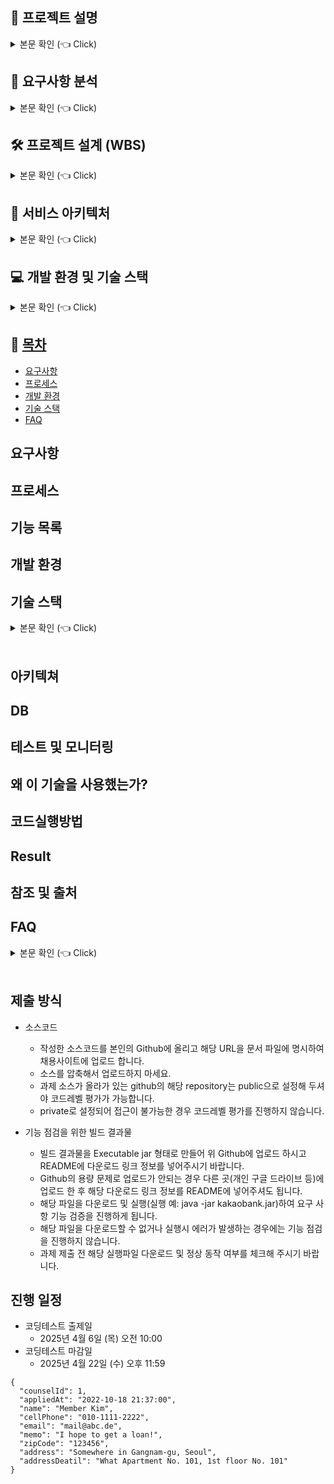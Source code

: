 <h2 data-start="106" data-end="122" class="">📝 프로젝트 설명</h2>
<details>
<summary> 본문 확인 (👈 Click)</summary>
<h3 data-start="124" data-end="136" class="">1. 개요</h3>
<p data-start="138" data-end="289" class="">주어진 댓글 리스트로부터 유효한 <strong data-start="213" data-end="222">학교 이름</strong>을 추출하고,</br> 이를 학교별로 <strong data-start="238" data-end="248">빈도수 집계</strong>하여 결과 파일로 저장하는 프로그램을 Java로 개발하는 것이 목적입니다. </br> 댓글 리스트는 comments.csv 파일로 제공되었습니다.</p>
<hr data-start="291" data-end="294" class="" style="">
<h3 data-start="296" data-end="310" class="">2. 주요 요구사항</h3>
<ul data-start="312" data-end="644">
<li data-start="312" data-end="352" class="" style="">
<p data-start="314" data-end="352" class="">주어진 댓글 데이터에서 <strong data-start="328" data-end="341">유효한 학교 이름</strong>을 찾아내야 합니다.</p>
</li>
<li data-start="353" data-end="395" class="" style="">
<p data-start="355" data-end="395" class="">학교 이름은 중복될 수 있으며, 이를 <strong data-start="376" data-end="388">학교별로 카운트</strong>해야 합니다.</p>
</li>
<li data-start="444" data-end="482" class="" style="">
<p data-start="446" data-end="482" class="">개발 언어는 <strong data-start="453" data-end="474">Java 8 또는 Java 17</strong>로 제한됩니다.</p>
</li>
<li data-start="483" data-end="529" class="" style="">
<p data-start="485" data-end="529" class="">외부 라이브러리는 <strong data-start="495" data-end="509">오픈소스 혹은 무료</strong>인 경우 제한 없이 사용 가능합니다.</p>
</li>
<li data-start="530" data-end="644" class="" style="">
<p data-start="532" data-end="569" class="">출력 결과 및 로그는 각각 다음과 같은 형식으로 저장되어야 합니다:</p>
<ul data-start="572" data-end="644">
<li data-start="572" data-end="609" class="" style="">
<p data-start="574" data-end="609" class=""><code data-start="574" data-end="586">result.txt</code>: <code data-start="588" data-end="601">학교이름 \t 카운트</code> 형식으로 저장</p>
</li>
<li data-start="612" data-end="644" class="" style="">
<p data-start="614" data-end="644" class=""><code data-start="614" data-end="626">result.log</code>: 처리 과정 및 로깅 내용 저장</p>
</li>
</ul>
</li>
</ul>
<hr data-start="646" data-end="649" class="" style="">
<h3 data-start="651" data-end="669" class="">3. 결과 파일 형식 예시</h3>
<pre class="overflow-visible!" data-start="671" data-end="709"><div class="contain-inline-size rounded-md border-[0.5px] border-token-border-medium relative bg-token-sidebar-surface-primary"><div class="flex items-center text-token-text-secondary px-4 py-2 text-xs font-sans justify-between h-9 bg-token-sidebar-surface-primary dark:bg-token-main-surface-secondary select-none rounded-t-[5px]"></div><div class="sticky top-9"><div class="absolute right-0 bottom-0 flex h-9 items-center pe-2"><div class="bg-token-sidebar-surface-primary text-token-text-secondary dark:bg-token-main-surface-secondary flex items-center rounded-sm px-2 font-sans text-xs"><span class="" data-state="closed"></span><span class="" data-state="closed"></span></div></div></div><div class="overflow-y-auto p-4" dir="ltr"><code class="whitespace-pre!"><span><span>ㅇㅇ중학교	192
ㅇㅇㅇ고등학교	254
서울대학교	13
</span></span></code></div></div></pre>
<blockquote data-start="711" data-end="759">
<p data-start="713" data-end="759" class="">※ <code data-start="715" data-end="722">학교 이름</code>과 <code data-start="724" data-end="728">숫자</code> 사이에는 <strong data-start="734" data-end="742">탭 문자</strong>(<code data-start="743" data-end="747">\t</code>)가 들어가야 합니다.</p>
</blockquote>
<hr data-start="761" data-end="764" class="" style="">
<h3 data-start="766" data-end="778" class="">4. 제출 항목</h3>
<ul data-start="780" data-end="844">
<li data-start="780" data-end="795" class="" style="">
<p data-start="782" data-end="795" class="">J소스 코드</p>
</li>
<li data-start="796" data-end="821" class="" style="">
<p data-start="798" data-end="821" class="">실행 결과 파일 (<code data-start="808" data-end="820">result.txt</code>)</p>
</li>
<li data-start="822" data-end="844" class="" style="">
<p data-start="824" data-end="844" class="">로그 파일 (<code data-start="831" data-end="843">result.log</code>)</p>
</li>
</ul>
</details>

<h2>📌 요구사항 분석</h2>
<details>
<summary>본문 확인 (👈 Click)</summary>

<ul>
  <li>
    <p>주어진 댓글 리스트(CSV 파일)에서 대한민국 내 유효한 <strong>학교 이름</strong>을 추출하고, 이를 <strong>학교별로 등장 횟수</strong>를 집계하는 프로그램을 작성해야 합니다.</p>
  </li>
  <li>
    <p>댓글은 <strong>큰따옴표(")</strong>로 구분되며, 하나의 댓글에는 복수 개의 <strong>행정구역명, 학교명, 이모지, 특수문자</strong> 등이 혼재되어 있습니다.</p>
  </li>
  <li>
    <p>대상 학교는 대한민국의 <strong>초등학교, 중학교, 고등학교, 대학교</strong>로 한정하며, 유사 표현이나 비표준 명칭은 제외되어야 합니다.</p>
  </li>
  <li>
    <p>하나의 댓글에 <strong>여러 개의 학교명</strong>이 존재할 수 있으므로, 모든 유효한 학교명을 <strong>정확히 식별하고 집계</strong>해야 합니다.</p>
  </li>
  <li>
    <p>결과는 다음의 두 파일로 출력되어야 합니다:</p>
    <ul>
      <li><code>result.txt</code>: <strong>학교명 + 탭(\t) + 카운트</strong> 형식으로 저장<br>예) <code>서울중학교\t12</code></li>
      <li><code>result.log</code>: 처리 중 발생한 <strong>로그 및 예외 정보</strong>를 저장</li>
    </ul>
  </li>
  <li>
    <p>정확한 학교명 추출을 위해 <strong>텍스트 정제</strong> 및 <strong>패턴 인식</strong> 처리가 필요합니다.<br>예: 이모지 제거, 괄호 제거, 개행 문자 정리 등</p>
  </li>
  <li>
    <details>
      <summary>📸 댓글 분석 이미지 (Click)</summary>
      <br>
      <img src="https://github.com/user-attachments/assets/344ae0a2-bb6f-4b34-a0d0-f5838976c56f" alt="댓글분석" width="600">
      </details>
  </li>
</ul>

</details>





<h2>🛠 프로젝트 설계 (WBS)</h2>
<details>
<summary>본문 확인 (👈 Click)</summary>

<h3>1. 요구사항 분석</h3>
<h3>2. 전체 학교 정보를 가져올 API 선정</h3>
<ul>
  <li>
    학교 정보를 제공하는 API를 탐색하고 선정합니다.<br>
    (선정된 API: <a href="https://www.career.go.kr/cnet/front/openapi/openApiMainCenter.do" target="_blank">커리어넷 오픈 API</a>)
  </li>
  <li>API 사용을 위한 인증키를 신청합니다.</li>
  <li>선정된 API의 응답 형식과 활용 가능성을 테스트합니다.</li>
  <li>
      <ul>
        <li>
        <details>
      <summary>📸 API분석1(Click)</summary>
      <br>
      <img src="https://github.com/user-attachments/assets/36f3e71e-5393-43eb-9af6-ae3703fd1bd7" alt="API분석1" width="600">
      </details>
      </li>
      <li>
        <details>
      <summary>📸 API분석2 (Click)</summary>
      <br>
      <img src="https://github.com/user-attachments/assets/38188b4a-fbf0-4514-a6d5-7d394d54bcd8" alt="API분석1" width="600">
      </details>
      </li>
      <li>
        <details>
      <summary>📸 API테스트 (Click)</summary>
      <br>
      <img src="https://github.com/user-attachments/assets/ca449012-3446-45ad-9685-c8c5c53efe28" alt="API테스트" width="600">
      </details>
      </li>
      </ul>
  </li>
</ul>

<h3>3. 기능 및 정책 정의 (Flow Chart 포함 예정)</h3>
<ul>
  <li><strong>정책</strong></li>
  <ul>
    <li>중복된 행정구역명, 학교명은 정제 처리</li>
    <li>비표준 표현은 필터링하여 유효한 학교명만 추출</li>
  </ul>
  <li><strong>기능</strong></li>
  <ul>
    <li>공공데이터 기반의 학교 정보를 제공하는 API 호출</li>
    <li>CSV 파일 로드 및 댓글 리스트화</li>
    <li>공공데이터 기반의 학교 정보를 제공하는 API 호출 데이터 정제</li>
    <li>댓글 데이터 정제</li>
    <li>정제된 댓글과 학교 정보를 매칭하여 통계 생성</li>
    <li>결과 파일(result.txt) 생성</li>
    <li>
        <details>
      <summary>📸 시퀀스다이어그램 (Click)</summary>
      <br>
      <img src="https://github.com/user-attachments/assets/5e0a9f66-d5ea-4161-acfe-68cac421945d" alt="시퀀스다이어그램" width="600">
      </details>
  </ul>
</ul>
<ul>
</ul>

<h3>4. 개발</h3>
<ul>
  <li>공공데이터 기반의 <strong>학교 정보를 제공하는 API 호출</strong></li>
  <li><strong>CSV 파일 로드</strong> 및 댓글 리스트화</li>
  <li>
    <strong>공공데이터 기반의 학교 정보를 제공하는 API 호출 데이터 정제</strong>
    <ul>
      <li>행정구역명 정리</li>
      <li>학교명 형식 통일</li>
    </ul>
  </li>
  <li>
    <strong>댓글 데이터 정제</strong>
    <ul>
      <li>중복된 행정구역 정보 → <strong>단일 저장 처리</strong></li>
      <li>댓글 내 중복된 학교명 → <strong>리스트화</strong> 처리</li>
    </ul>
  </li>
  <li>
    <strong>댓글 데이터와 학교 데이터를 비교하여 통계 생성</strong>
    <ul>
      <li><strong>학교 구분</strong>: 초/중/고/대</li>
      <li><strong>행정구역 정보</strong> 일치 여부</li>
      <li><strong>학교명 유사도</strong> 판단</li>
    </ul>
  </li>
  <li><strong>결과 파일(result.txt) 생성</strong></li>
  <li><strong>로그 파일(result.log) 처리</strong></li>
</ul>



<h3>📌 5. 결과 확인</h3>
<ul>
  <li>출력된 결과 파일과 로그 파일을 통해 정상 수행 여부 확인</li>
</ul>

<h3>📌 6. 산출물 목록</h3>
<ul>
  <li>README (설치 및 실행 방법 포함)</li>
  <li>결과 파일: <code>result.txt</code></li>
  <li>로그 파일: <code>result.log</code></li>
  <li>소스 코드</li>
  <li>실행 파일: <code>app.jar</code></li>
  <li>입력 파일: <code>comments.csv</code></li>
</ul>
</details>


<h2>🧩 서비스 아키텍처 </h2>
<details>
  <summary>본문 확인 (👈 Click)</summary>
      <br>
      <img src="https://github.com/user-attachments/assets/ae426f4b-81d6-41f5-9f87-3b9c35ecb13c" alt="시퀀스다이어그램" width="600">
</details>

<h2>💻 개발 환경 및 기술 스택</h2>
<details>
<summary>본문 확인 (👈 Click)</summary>

<h3>개발 환경</h3>
<ul>
  <li><strong>IDE:</strong> IntelliJ IDEA</li>
  <li><strong>Java 버전:</strong> Java 17</li>
  <li><strong>빌드 도구:</strong> Gradle 8.1.3</li>
  <li><strong>프레임워크:</strong> Spring Boot 3.4.4</li>
  <li><strong>기타 도구:</strong> Lombok</li>
</ul>

<h3>오픈 소스 및 라이브러리</h3>
<ul>
  <li><strong>OpenCSV 5.7.1:</strong> CSV 파일 파싱 및 매핑 처리</li>
  <li>
    <strong>LevenshteinDistance:</strong> 문자열 유사도 계산 알고리즘<br>
    (라이브러리: <code>commons-text-1.10.0.jar</code>)
  </li>
  <li>
    <strong>커리어넷 오픈 API:</strong> 
    <a href="https://www.career.go.kr/cnet/front/openapi/openApiMainCenter.do" target="_blank">학교 정보 수집용 외부 공공 데이터 API</a>
  </li>
</ul>
</details>





## 📝 [목차](#index) <a name = "index"></a>
- [요구사항](#request)
- [프로세스](#process)
- [개발 환경](#env)
- [기술 스택](#skill)
- [FAQ](#faq)

## 요구사항 <a name = "request"></a>
## 프로세스 <a name = "process"></a>  
## 기능 목록 
## 개발 환경 <a name = "env"></a>
## 기술 스택 <a name = "skill"></a>
<details>
   <summary> 본문 확인 (👈 Click)</summary>
<br />
+ JDK 11 </br>
+ Spring Boot 2.6.7 </br>
+ Spring Data JPA </br>
+ Gradle </br>
+ Handlebars </br>
+ Lombok </br>
+ Github </br>
+ Docker </br>
+ AWS EC2 </br>
+ Redis </br>
+ MariaDB </br>
+ Spock    </br>

</details>

<br>

## 아키텍쳐

## DB 

## 테스트 및 모니터링

## 왜 이 기술을 사용했는가?

## 코드실행방법

## Result   

## 참조 및 출처

## FAQ <a name = "faq"></a>
<details>
   <summary> 본문 확인 (👈 Click)</summary>
<br />
취미 생활 및 자기계발 활동에 금전적으로 투자하는 사람들이 지속적으로 증가하고 있으며, 20 ~ 30대 대상 685명 설문조사 결과 사람들은 취미를 혼자보다 

</details>

<br>

## 제출 방식
- 소스코드
  - 작성한 소스코드를 본인의 Github에 올리고 해당 URL을 문서 파일에 명시하여 채용사이트에 업로드 합니다.
  - 소스를 압축해서 업로드하지 마세요.
  - 과제 소스가 올라가 있는 github의 해당 repository는 public으로 설정해 두셔야 코드레벨 평가가 가능합니다.
  - private로 설정되어 접근이 불가능한 경우 코드레벨 평가를 진행하지 않습니다.

- 기능 점검을 위한 빌드 결과물
  - 빌드 결과물을 Executable jar 형태로 만들어 위 Github에 업로드 하시고 README에 다운로드 링크 정보를 넣어주시기 바랍니다.
  - Github의 용량 문제로 업로드가 안되는 경우 다른 곳(개인 구글 드라이브 등)에 업로드 한 후 해당 다운로드 링크 정보를 README에 넣어주셔도 됩니다.
  - 해당 파일을 다운로드 및 실행(실행 예: java -jar kakaobank.jar)하여 요구 사항 기능 검증을 진행하게 됩니다.
  - 해당 파일을 다운로드할 수 없거나 실행시 에러가 발생하는 경우에는 기능 점검을 진행하지 않습니다.
  - 과제 제출 전 해당 실행파일 다운로드 및 정상 동작 여부를 체크해 주시기 바랍니다.

## 진행 일정
- 코딩테스트 출제일
  - 2025년 4월 6일 (목) 오전 10:00
- 코딩테스트 마감일
  - 2025년 4월 22일 (수) 오후 11:59
 
```
{
  "counselId": 1,
  "appliedAt": "2022-10-18 21:37:00",
  "name": "Member Kim",
  "cellPhone": "010-1111-2222",
  "email": "mail@abc.de",
  "memo": "I hope to get a loan!",
  "zipCode": "123456",
  "address": "Somewhere in Gangnam-gu, Seoul",
  "addressDeatil": "What Apartment No. 101, 1st floor No. 101"
}
```

<!-- Mermaid.js 로딩 스크립트 추가 -->
<script type="module">
  import mermaid from 'https://cdn.jsdelivr.net/npm/mermaid@10/dist/mermaid.esm.min.mjs';
  mermaid.initialize({ startOnLoad: true });
</script>

